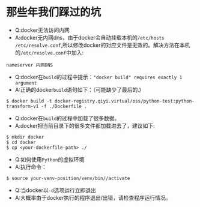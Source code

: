 # 那些年我们踩过的坑
- Q:docker无法访问内网
- A:docker无内网dns，由于docker会自动挂载本机的`/etc/hosts` `/etc/resolve.conf`,所以修改docker的对应文件是无效的。解决方法在本机的`/etc/resolve.conf`中加入:
~~~
nameserver 内网DNS
~~~

- Q:docker在`build`的过程中提示：`"docker build" requires exactly 1 argument`
- A:正确的docker`build`语句如下：（可能缺少了最后的.)
~~~
$ docker build -t docker-registry.qiyi.virtual/oss/python-test:python-transform-v1 -f ./Dockerfile .
~~~

- Q:docker在`build`的过程中加载了很多数据。
- A:docker把当前目录下的很多文件都加载进去了，建议如下:
~~~
$ mkdir docker
$ cd docker
$ cp <your-dockerfile-path> ./
~~~

- Q:如何使用`Python`的虚拟环境
- A:执行命令：
~~~
$ source your-venv-position/venv/bin//activate
~~~

- Q:当docker以`-d`选项运行立即退出
- A:大概率由于docker执行的程序退出/出错，请检查程序运行情况。
